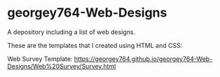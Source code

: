 # georgey764-Web-Designs
A depository including a list of web designs.

These are the templates that I created using HTML and CSS:

Web Survey Template: https://georgey764.github.io/georgey764-Web-Designs/Web%20Survey/Survey.html
